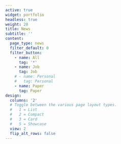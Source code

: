 ```yaml
---
active: true
widget: portfolio
headless: true
weight: 20
title: News
subtitle: ''
content:
  page_type: news
  filter_default: 0
  filter_button:
    - name: All
      tag: '*'
    - name: Job
      tag: Job
    # - name: Personal
    #   tag: Personal
    - name: Paper
      tag: Paper
design:
  columns: '2'
  # Toggle between the various page layout types.
  #   1 = List
  #   2 = Compact
  #   3 = Card
  #   5 = Showcase
  view: 2
  flip_alt_rows: false
---
```


